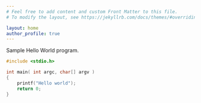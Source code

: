 ```yaml
---
# Feel free to add content and custom Front Matter to this file.
# To modify the layout, see https://jekyllrb.com/docs/themes/#overriding-theme-defaults

layout: home
author_profile: true
---
```


Sample Hello World program.

```cpp
#include <stdio.h>

int main( int argc, char[] argv )
{
    printf("Hello world");
    return 0;
}
```


